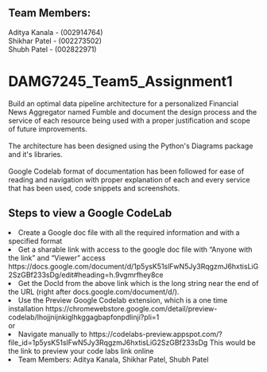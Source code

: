 ## Team Members:
Aditya Kanala - (002914764) <br>
Shikhar Patel - (002273502) <br>
Shubh Patel   - (002822971) <br>
# DAMG7245_Team5_Assignment1
Build an optimal data pipeline architecture for a personalized Financial News Aggregator named Fumble and document the design process and the service of each resource being used with a proper justification and scope of future improvements.
<br><br>The architecture has been designed using the Python's Diagrams package and it's libraries. 
<br><br>Google Codelab format of documentation has been followed for ease of reading and navigation with proper explanation of each and every service that has been used, code snippets and screenshots.
## Steps to view a Google CodeLab
<li>Create a Google doc file with all the required information and with a specified format  <br>
<li>Get a sharable link with access to the google doc file with “Anyone with the link” and “Viewer” access https://docs.google.com/document/d/1p5ysK51slFwN5Jy3RqgzmJ6hxtisLiG2SzGBf233sDg/edit#heading=h.9vgmrfhey8ce <br>
<li>Get the DocId from the above link which is the long string near the end of the URL (right after docs.google.com/document/d/).<br>
<li>Use the Preview Google Codelab extension, which is a one time installation https://chromewebstore.google.com/detail/preview-codelab/lhojjnijnkiglhkggagbapfonpdlinji?pli=1 <br> or <br>
<li>Navigate manually to https://codelabs-preview.appspot.com/?file_id=1p5ysK51slFwN5Jy3RqgzmJ6hxtisLiG2SzGBf233sDg This would be the link to preview your code labs link online
<li>Team Members: Aditya Kanala, Shikhar Patel, Shubh Patel

